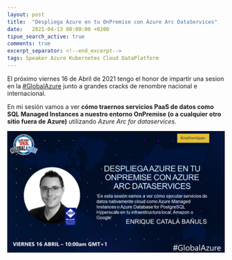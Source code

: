 ```yaml
---
layout: post
title:  "Despliega Azure en tu OnPremise con Azure Arc DataServices"
date:   2021-04-13 00:00:00 +0200
tipue_search_active: true
comments: true
excerpt_separator: <!--end_excerpt-->
tags: Speaker Azure Kubernetes Cloud DataPlatform
---
```


El próximo viernes 16 de Abril de 2021 tengo el honor de impartir una sesion en la [#GlobalAzure](https://globalazure.es/) junto a grandes cracks de renombre nacional e internacional. 

En mi sesión vamos a ver **cómo traernos servicios PaaS de datos como SQL Managed Instances a nuestro entorno OnPremise (o a cualquier otro sitio fuera de Azure)** utilizando _Azure Arc for dataservices_.

[![Global Azure Bootcamp Enrique Catalá Speaker](/img/posts/globalazure2021/enrique-catala-speaker-globalazure.png)](https://globalazure.es/)


